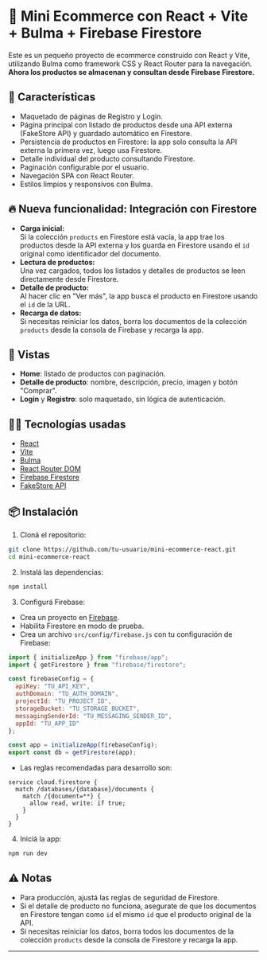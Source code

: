 # 🛒 Mini Ecommerce con React + Vite + Bulma + Firebase Firestore

Este es un pequeño proyecto de ecommerce construido con React y Vite, utilizando Bulma como framework CSS y React Router para la navegación.  
**Ahora los productos se almacenan y consultan desde Firebase Firestore.**

## 🚀 Características

- Maquetado de páginas de Registro y Login.
- Página principal con listado de productos desde una API externa (FakeStore API) y guardado automático en Firestore.
- Persistencia de productos en Firestore: la app solo consulta la API externa la primera vez, luego usa Firestore.
- Detalle individual del producto consultando Firestore.
- Paginación configurable por el usuario.
- Navegación SPA con React Router.
- Estilos limpios y responsivos con Bulma.

## 🔥 Nueva funcionalidad: Integración con Firestore

- **Carga inicial:**  
  Si la colección `products` en Firestore está vacía, la app trae los productos desde la API externa y los guarda en Firestore usando el `id` original como identificador del documento.
- **Lectura de productos:**  
  Una vez cargados, todos los listados y detalles de productos se leen directamente desde Firestore.
- **Detalle de producto:**  
  Al hacer clic en "Ver más", la app busca el producto en Firestore usando el `id` de la URL.
- **Recarga de datos:**  
  Si necesitas reiniciar los datos, borra los documentos de la colección `products` desde la consola de Firebase y recarga la app.

## 📸 Vistas

- **Home**: listado de productos con paginación.
- **Detalle de producto**: nombre, descripción, precio, imagen y botón "Comprar".
- **Login** y **Registro**: solo maquetado, sin lógica de autenticación.

## 🧑‍💻 Tecnologías usadas

- [React](https://reactjs.org/)
- [Vite](https://vitejs.dev/)
- [Bulma](https://bulma.io/)
- [React Router DOM](https://reactrouter.com/)
- [Firebase Firestore](https://firebase.google.com/products/firestore)
- [FakeStore API](https://fakestoreapi.com/)

## 📦 Instalación

1. Cloná el repositorio:

```bash
git clone https://github.com/tu-usuario/mini-ecommerce-react.git
cd mini-ecommerce-react
```

2. Instalá las dependencias:

```bash
npm install
```

3. Configurá Firebase:

- Crea un proyecto en [Firebase](https://console.firebase.google.com/).
- Habilita Firestore en modo de prueba.
- Crea un archivo `src/config/firebase.js` con tu configuración de Firebase:

```js
import { initializeApp } from "firebase/app";
import { getFirestore } from "firebase/firestore";

const firebaseConfig = {
  apiKey: "TU_API_KEY",
  authDomain: "TU_AUTH_DOMAIN",
  projectId: "TU_PROJECT_ID",
  storageBucket: "TU_STORAGE_BUCKET",
  messagingSenderId: "TU_MESSAGING_SENDER_ID",
  appId: "TU_APP_ID"
};

const app = initializeApp(firebaseConfig);
export const db = getFirestore(app);
```

- Las reglas recomendadas para desarrollo son:

```plaintext
service cloud.firestore {
  match /databases/{database}/documents {
    match /{document=**} {
      allow read, write: if true;
    }
  }
}
```

4. Iniciá la app:

```bash
npm run dev
```

## ⚠️ Notas

- Para producción, ajustá las reglas de seguridad de Firestore.
- Si el detalle de producto no funciona, asegurate de que los documentos en Firestore tengan como `id` el mismo `id` que el producto original de la API.
- Si necesitas reiniciar los datos, borra todos los documentos de la colección `products` desde la consola de Firestore y recarga la app.

---